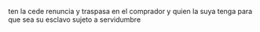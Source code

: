 ten la cede renuncia y traspasa en el comprador y quien la suya tenga para que sea su esclavo sujeto a servidumbre